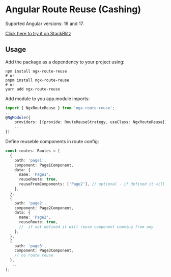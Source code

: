 # Angular Route Reuse (Cashing)

Suported Angular versions: 16 and 17.

[Click here to try it on StackBlitz](https://stackblitz.com/edit/stackblitz-starters-3z8ma9)

## Usage
Add the package as a dependency to your project using:

```
npm install ngx-route-reuse
# or
pnpm install ngx-route-reuse
# or
yarn add ngx-route-reuse
```

Add module to you app.module imports:

```typescript
import { NgxRouteReuse } from 'ngx-route-reuse';
...
@NgModule({
    providers: [{provide: RouteReuseStrategy, useClass: NgxRouteReuse}],
    ...
})
```

Define reuseble components in route config:

```typescript
const routes: Routes = [
  {
    path: 'page1',
    component: Page1Component,
    data: {
      name: 'Page1',
      reuseRoute: true,
      reuseFromComponents: ['Page2'], // optional - if defined it will reuse component only from specific component
    },
  },
  {
    path: 'page2',
    component: Page2Component,
    data: {
      name: 'Page2',
      reuseRoute: true,
      //  if not defined it will reuse component comming from any
    },
  },
  {
    path: 'page3',
    component: Page3Component,
    // no route reuse
  },
  ...
];
  ```